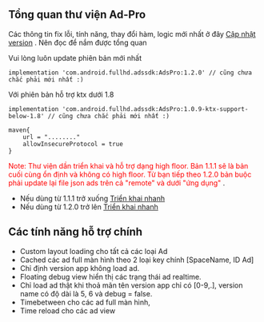 ## Tổng quan thư viện Ad-Pro

Các thông tin fix lỗi, tính năng, thay đổi hàm, logic mới nhất ở đây [Cập nhật version](log-update.md) . Nên đọc để nắm được tổng quan

Vui lòng luôn update phiên bản mới nhất
```
implementation 'com.android.fullhd.adssdk:AdsPro:1.2.0' // cũng chưa chắc phải mới nhất :) 
```

Với phiên bản hỗ trợ ktx dưới 1.8
```
implementation 'com.android.fullhd.adssdk:AdsPro:1.0.9-ktx-support-below-1.8' // cũng chưa chắc phải mới nhất :)
```

```grovy
maven{
    url = "........"
    allowInsecureProtocol = true   
}
```

<span style="color: red;">Note: Thư viện dần triển khai và hỗ trợ dạng high floor. Bản 1.1.1 sẽ là bản cuối cùng ổn định và không có high floor. Từ bạn tiếp theo 1.2.0 bản buộc phải update lại file json ads trên cả "remote" và dưới "ứng dụng" </span>.

- Nếu dùng từ 1.1.1 trở xuống [Triển khai nhanh](started_below_1.2.md)
- Nếu dùng từ 1.2.0 trở lên   [Triển khai nhanh](started_above_1.2.md)

## Các tính năng hỗ trợ chính
- Custom layout loading cho tất cả các loại Ad
- Cached các ad full màn hình theo 2 loại key chính [SpaceName, ID Ad]
- Chỉ định version app không load ad.
- Floating debug view hiển thị các trạng thái ad realtime.
- Chỉ load ad thật khi thoả mãn tên version app chỉ có [0-9,.], version name có độ dài là 5, 6 và debug = false.
- Timebetween cho các ad full màn hình,
- Time reload cho các ad view
